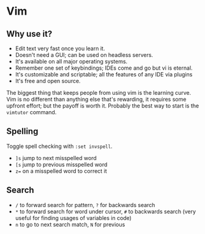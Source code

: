 Vim
===
## Why use it?
- Edit text very fast once you learn it.
- Doesn't need a GUI; can be used on headless servers.
- It's available on all major operating systems.
- Remember one set of keybindings; IDEs come and go but vi is eternal.
- It's customizable and scriptable; all the features of any IDE via plugins
- It's free and open source.

The biggest thing that keeps people from using vim is the learning curve.
Vim is no different than anything else that's rewarding, it requires some
upfront effort; but the payoff is worth it. Probably the best way to start is
the `vimtutor` command.


## Spelling
Toggle spell checking with `:set invspell`.

- `]s` jump to next misspelled word
- `[s` jump to previous misspelled word
- `z=` on a misspelled word to correct it

## Search
- `/` to forward search for pattern, `?` for backwards search
- `*` to forward search for word under cursor, `#` to backwards search
  (very useful for finding usages of variables in code)
- `n` to go to next search match, `N` for previous
